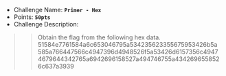 
- Challenge Name: **`Primer - Hex`**
- Points: **`50pts`**
- Challenge Description:
>> Obtain the flag from the following hex data.
>> 51584e7761584a6c653046795a534235623355675953426b5a585a766447566c4947396d4948526f5a53426d6157356c49474679644342765a6942696158527a494746755a4342696558526c637a3939

